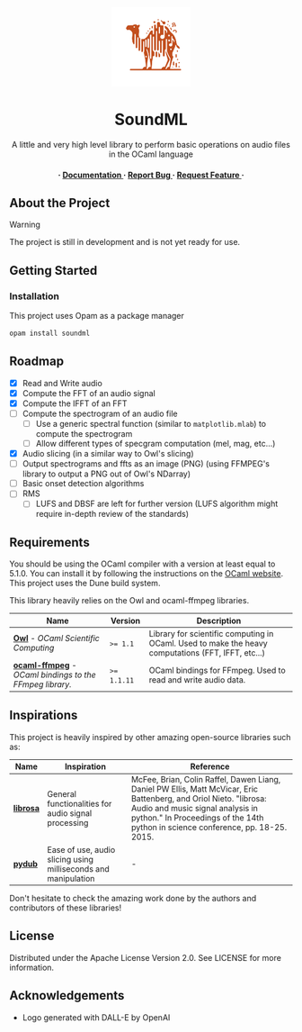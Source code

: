 <div align='center'>

<img src="soundml_logo.svg" width="140px" alt="SoundML Logo">

<h1>SoundML</h1>
<p>A little and very high level library to perform basic operations on audio files in the OCaml language</p>

<h4> <span> · </span> <a href="https://github.com/gabyfle/SoundML/blob/master/README.md"> Documentation </a> <span> · </span> <a href="https://github.com/gabyfle/SoundML/issues"> Report Bug </a> <span> · </span> <a href="https://github.com/gabyfle/SoundML/issues"> Request Feature </a> · </h4>


</div>

## About the Project

> [!WARNING]
> The project is still in development and is not yet ready for use.

## Getting Started

### Installation

This project uses Opam as a package manager
```bash
opam install soundml
```

## Roadmap

* [x] Read and Write audio
* [x] Compute the FFT of an audio signal
* [x] Compute the IFFT of an FFT
* [ ] Compute the spectrogram of an audio file
  * [ ] Use a generic spectral function (similar to `matplotlib.mlab`) to compute the spectrogram
  * [ ] Allow different types of specgram computation (mel, mag, etc...)
* [x] Audio slicing (in a similar way to Owl's slicing)
* [ ] Output spectrograms and ffts as an image (PNG) (using FFMPEG's library to output a PNG out of Owl's NDarray)
* [ ] Basic onset detection algorithms
* [ ] RMS
  * [ ] LUFS and DBSF are left for further version (LUFS algorithm might require in-depth review of the standards) 

## Requirements

You should be using the OCaml compiler with a version at least equal to 5.1.0. You can install it by following the instructions on the [OCaml website](https://ocaml.org/docs/install.html). This project uses the Dune build system.

This library heavily relies on the Owl and ocaml-ffmpeg libraries.

<div align=center>

| Name                                                                                                  | Version     | Description                                                                                        |
| ----------------------------------------------------------------------------------------------------- | ----------- | -------------------------------------------------------------------------------------------------- |
| [**Owl**](https://github.com/owlbarn/owl) - *OCaml Scientific Computing*                              | `>= 1.1`    | Library for scientific computing in OCaml. Used to make the heavy computations (FFT, IFFT, etc...) |
| [**ocaml-ffmpeg**](https://github.com/savonet/ocaml-ffmpeg) - *OCaml bindings to the FFmpeg library.* | `>= 1.1.11` | OCaml bindings for FFmpeg. Used to read and write audio data.                                      |

</div>

## Inspirations

This project is heavily inspired by other amazing open-source libraries such as:


<div align=center>

| Name                                              | Inspiration                                                    | Reference                                                                                                                                                                                                                                 |
| ------------------------------------------------- | -------------------------------------------------------------- | ----------------------------------------------------------------------------------------------------------------------------------------------------------------------------------------------------------------------------------------- |
| [**librosa**](https://github.com/librosa/librosa) | General functionalities for audio signal processing            | McFee, Brian, Colin Raffel, Dawen Liang, Daniel PW Ellis, Matt McVicar, Eric Battenberg, and Oriol Nieto. "librosa: Audio and music signal analysis in python." In Proceedings of the 14th python in science conference, pp. 18-25. 2015. |
| [**pydub**](https://github.com/jiaaro/pydub)      | Ease of use, audio slicing using milliseconds and manipulation | -                                                                                                                                                                                                                                         |

</div>

Don't hesitate to check the amazing work done by the authors and contributors of these libraries!

## License

Distributed under the Apache License Version 2.0. See LICENSE for more information.

## Acknowledgements

* Logo generated with DALL-E by OpenAI

